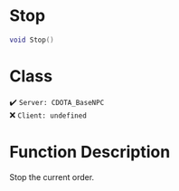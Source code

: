 # Stop
```lua
void Stop()
```
# Class
✔️ `Server: CDOTA_BaseNPC`  
❌ `Client: undefined`  

# Function Description
Stop the current order.
